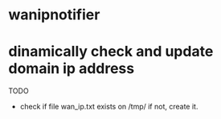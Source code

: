 # wanipnotifier

# dinamically check and update domain ip address

TODO
- check if file wan_ip.txt exists on /tmp/ if not, create it.
